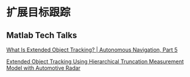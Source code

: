 # 扩展目标跟踪

## Matlab Tech Talks

[What Is Extended Object Tracking? | Autonomous Navigation, Part 5](https://www.youtube.com/watch?v=jbfpwpqVDI8)

[Extended Object Tracking Using Hierarchical Truncation Measurement Model with Automotive Radar](https://www.youtube.com/watch?v=rT66IxSua74&t=524s)